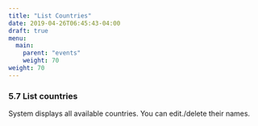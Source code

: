 ```yaml
---
title: "List Countries"
date: 2019-04-26T06:45:43-04:00
draft: true
menu:
  main:
    parent: "events"
    weight: 70
weight: 70
---
```


### 5.7 List countries

System displays all available countries. You can edit./delete their names.
